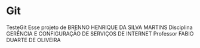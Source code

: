 # Git
TesteGit
Esse projeto de BRENNO HENRIQUE DA SILVA MARTINS
Disciplina GERÊNCIA E CONFIGURAÇÃO DE SERVIÇOS DE INTERNET
Professor FABIO DUARTE DE OLIVEIRA

